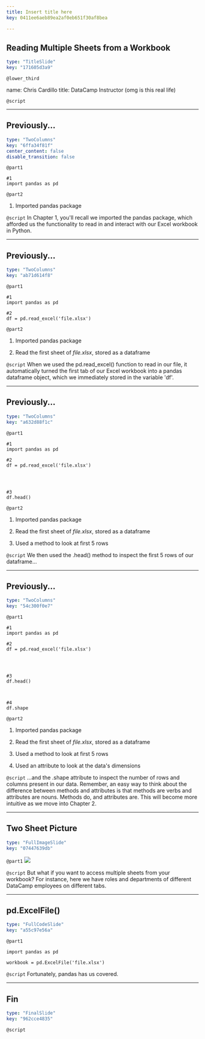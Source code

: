 ```yaml
---
title: Insert title here
key: 0411ee6aeb89ea2af0eb651f30af8bea

---
```

## Reading Multiple Sheets from a Workbook

```yaml
type: "TitleSlide"
key: "171605d3a9"
```

`@lower_third`

name: Chris Cardillo
title: DataCamp Instructor (omg is this real life)


`@script`



---
## Previously...

```yaml
type: "TwoColumns"
key: "6ffa34f81f"
center_content: false
disable_transition: false
```

`@part1`
```
#1
import pandas as pd

```


`@part2`
1. Imported pandas package


`@script`
In Chapter 1, you'll recall we imported the pandas package, which afforded us the functionality to read in and interact with our Excel workbook in Python.


---
## Previously...

```yaml
type: "TwoColumns"
key: "ab71d614f8"
```

`@part1`
```
#1
import pandas as pd

#2
df = pd.read_excel('file.xlsx')
```


`@part2`
1. Imported pandas package

2. Read the first sheet of _file.xlsx_, stored as a dataframe


`@script`
When we used the pd.read_excel() function to read in our file, it automatically turned the first tab of our Excel workbook into a pandas dataframe object, which we immediately stored in the variable 'df'.


---
## Previously...

```yaml
type: "TwoColumns"
key: "a632d88f1c"
```

`@part1`
```
#1
import pandas as pd

#2
df = pd.read_excel('file.xlsx')




#3
df.head()

```


`@part2`
1. Imported pandas package

2. Read the first sheet of _file.xlsx_, stored as a dataframe

3. Used a method to look at first 5 rows


`@script`
We then used the .head() method to inspect the first 5 rows of our dataframe...


---
## Previously...

```yaml
type: "TwoColumns"
key: "54c300f0e7"
```

`@part1`
```
#1
import pandas as pd

#2
df = pd.read_excel('file.xlsx')




#3
df.head()



#4
df.shape
```


`@part2`
1. Imported pandas package

2. Read the first sheet of _file.xlsx_, stored as a dataframe

3. Used a method to look at first 5 rows

4. Used an attribute to look at the data's dimensions


`@script`
...and the .shape attribute to inspect the number of rows and columns present in our data. Remember, an easy way to think about the difference between methods and attributes is that methods are verbs and attributes are nouns. Methods do, and attributes are. This will become more intuitive as we move into Chapter 2.


---
## Two Sheet Picture

```yaml
type: "FullImageSlide"
key: "07447639db"
```

`@part1`
![](http://assets.datacamp.com/production/repositories/3817/datasets/70807d1e8ac6a072a8b02f7a6382cc4a0f66efca/Two%20Tabs.png)


`@script`
But what if you want to access multiple sheets from your workbook? For instance, here we have roles and departments of different DataCamp employees on different tabs.


---
## pd.ExcelFile()

```yaml
type: "FullCodeSlide"
key: "a55c97e56a"
```

`@part1`
```
import pandas as pd

workbook = pd.ExcelFile('file.xlsx')
```


`@script`
Fortunately, pandas has us covered.


---
## Fin

```yaml
type: "FinalSlide"
key: "962cce4835"
```

`@script`



